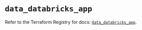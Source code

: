 # `data_databricks_app`

Refer to the Terraform Registry for docs: [`data_databricks_app`](https://registry.terraform.io/providers/databricks/databricks/1.70.0/docs/data-sources/app).
